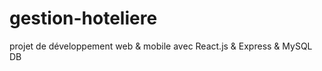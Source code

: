# gestion-hoteliere
projet de développement web &amp; mobile avec React.js &amp; Express &amp; MySQL DB
